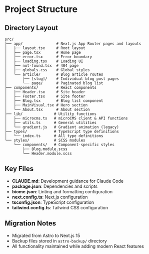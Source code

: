 # Project Structure

## Directory Layout
```
src/
├── app/               # Next.js App Router pages and layouts
│   ├── layout.tsx     # Root layout
│   ├── page.tsx       # Home page
│   ├── error.tsx      # Error boundary
│   ├── loading.tsx    # Loading UI
│   ├── not-found.tsx  # 404 page
│   ├── globals.css    # Global styles
│   └── article/       # Blog article routes
│       ├── [slug]/    # Individual blog post pages
│       └── page/      # Paginated blog list
├── components/        # React components
│   ├── Header.tsx     # Site header
│   ├── Footer.tsx     # Site footer
│   ├── Blog.tsx       # Blog list component
│   ├── MainVisual.tsx # Hero section
│   └── About.tsx      # About section
├── lib/              # Utility functions
│   ├── microcms.ts   # microCMS client & API functions
│   ├── utils.ts      # General utilities
│   └── gradient.js   # Gradient animation (legacy)
├── types/            # TypeScript type definitions
│   └── index.ts      # All type definitions
└── styles/           # SCSS modules
    └── components/   # Component-specific styles
        ├── Blog.module.scss
        └── Header.module.scss
```

## Key Files
- **CLAUDE.md**: Development guidance for Claude Code
- **package.json**: Dependencies and scripts
- **biome.json**: Linting and formatting configuration
- **next.config.ts**: Next.js configuration
- **tsconfig.json**: TypeScript configuration
- **tailwind.config.ts**: Tailwind CSS configuration

## Migration Notes
- Migrated from Astro to Next.js 15
- Backup files stored in `astro-backup/` directory
- All functionality maintained while adding modern React features